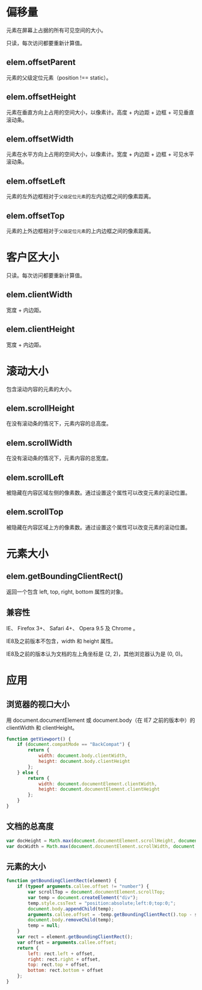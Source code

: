 # 偏移量

元素在屏幕上占据的所有可见空间的大小。

只读，每次访问都要重新计算值。

## elem.offsetParent

元素的父级定位元素（position !== static）。

## elem.offsetHeight

元素在垂直方向上占用的空间大小，以像素计。高度 + 内边距 + 边框 + 可见垂直滚动条。

## elem.offsetWidth  

元素在水平方向上占用的空间大小，以像素计。宽度 + 内边距 + 边框 + 可见水平滚动条。

## elem.offsetLeft   

元素的左外边框相对于`父级定位元素`的左内边框之间的像素距离。

## elem.offsetTop    

元素的上外边框相对于`父级定位元素`的上内边框之间的像素距离。

# 客户区大小

只读。每次访问都要重新计算值。

## elem.clientWidth

宽度 + 内边距。

## elem.clientHeight

宽度 + 内边距。

# 滚动大小

包含滚动内容的元素的大小。

## elem.scrollHeight

在没有滚动条的情况下，元素内容的总高度。

## elem.scrollWidth

在没有滚动条的情况下，元素内容的总宽度。

## elem.scrollLeft

被隐藏在内容区域左侧的像素数。通过设置这个属性可以改变元素的滚动位置。

## elem.scrollTop

被隐藏在内容区域上方的像素数。通过设置这个属性可以改变元素的滚动位置。

# 元素大小

## elem.getBoundingClientRect()

返回一个包含 left, top, right, bottom 属性的对象。

## 兼容性

IE、 Firefox 3+、 Safari 4+、 Opera 9.5 及 Chrome 。

IE8及之前版本不包含，width 和 height 属性。

IE8及之前的版本认为文档的左上角坐标是 (2, 2)，其他浏览器认为是 (0, 0)。

# 应用

## 浏览器的视口大小

用 document.documentElement 或 document.body（在 IE7 之前的版本中）的 clientWidth 和 clientHeight。

```js
function getViewport() {
    if (document.compatMode == "BackCompat") {
        return {
            width: document.body.clientWidth,
            height: document.body.clientHeight
        };
    } else {
        return {
            width: document.documentElement.clientWidth,
            height: document.documentElement.clientHeight
        };
    }
}
```

## 文档的总高度

```js
var docHeight = Math.max(document.documentElement.scrollHeight, document.documentElement.clientHeight);
var docWidth = Math.max(document.documentElement.scrollWidth, document.documentElement.clientWidth);
```

## 元素的大小

```js
function getBoundingClientRect(element) {
    if (typeof arguments.callee.offset != "number") {
        var scrollTop = document.documentElement.scrollTop;
        var temp = document.createElement("div");
        temp.style.cssText = "position:absolute;left:0;top:0;";
        document.body.appendChild(temp);
        arguments.callee.offset = -temp.getBoundingClientRect().top - scrollTop;
        document.body.removeChild(temp);
        temp = null;
    }
    var rect = element.getBoundingClientRect();
    var offset = arguments.callee.offset;
    return {
        left: rect.left + offset,
        right: rect.right + offset,
        top: rect.top + offset,
        bottom: rect.bottom + offset
    };
}
```